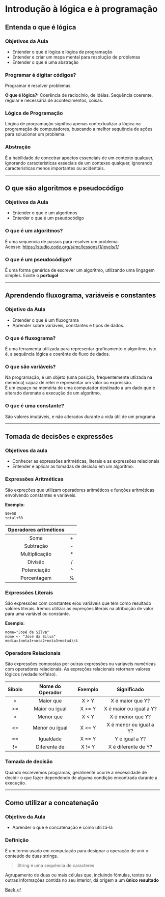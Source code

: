 # Introdução à lógica e à programação

## Entenda o que é lógica

### Objetivos da Aula
- Entender o que é lógica e lógica de programação
- Entender e criar um mapa mental para resolução de problemas
- Entender o que é uma abstração

### Programar é digitar códigos?
Programar é resolver problemas.

**O que é lógica?:** Coerência de raciocínio, de idéias. Sequência coerente, regular e necessária de acontecimentos, coisas.

### Lógica de Programação
Lógica de programação significa apenas contextualizar a lógica na programação de computadores, buscando a melhor sequência de ações para solucionar um problema.

### Abstração
É a habilidade de concetrar apectos essenciais de um contexto qualquer, ignorando caracteristicas esseciais de um contexso qualquer, ignorando caracteristicas menos importantes ou acidentais.

---
## O que são algoritmos e pseudocódigo
### Objetivos da Aula
- Entender o que é um algoritmos
- Enterder o que é um pseudocódigo

### O que é um algoritmos?
É uma sequencia de passos para resolver um problema.\
Acesse: <https://studio.code.org/s/mc/lessons/1/levels/1/>

### O que é um pseudocódigo?
É uma forma genérica de escrever um algoritmo, utilizando uma lingagem simples. Existe o **portugol**

---

## Aprendendo fluxograma, variáveis e constantes
### Objetivo da Aula
- Entender o que é um fluxograma
- Aprender sobre variáveis, constantes e tipos de dados.

### O que é fluxograma?
É uma ferramenta utilizada para representar graficamento o algoritmo, isto é, a sequência lógica e coerênte do fluxo de dados.

### O que são variáveis?
Na programação, é um objeto (uma posição, frequentemente utlizada na memôria) capaz de reter e representar um valor ou expressão.\
É um espaço na memória de uma computador destinado a um dado que é alterado durenate a execução de um algoritmo.

### O que é uma constante?
São valores imutáveis, e não alterados durante a vida útil de um programa.

---

## Tomada de decisões e expressões
### Objetivos da aula
- Conhecer as expressões aritméticas, literais e as expressões relacionais
- Entender e aplicar as tomadas de decisão em um algoritmo.

### Expressões Aritméticas
São expreções que utilizam operadores aritméticos e funções aritméticas envolvendo constantes e variáveis.

**Exemplo:**
```
50+50
total+50
```

|Operadores aritméticos| |
|:-:|:-:|
|Soma|+|
|Subtração|-|
|Multiplicação|*|
|Divisão|/|
|Potenciação|^|
|Porcentagem|%|

### Expressões Literais
São expressões com constantes e/ou variáveis que tem como resultado valores literais. Iremos utilizar as expreções literais na atribuição de valor para uma variável ou constante.

**Exemplo:**
```
nome="José da Silva"
nome <- "José da Silva"
media=(nota1+nota2+nota3+nota4)/4
```

### Operadore Relacionais
São expressões compostas por outras expressões ou variáveis numéricas com operadores relacionais. As expreções relacionais retornam valores lógicos (vedadeiro/falso).

| Síbolo | Nome do Operador | Exemplo | Significado |
| :-: | :-: | :-: | :-: |
| > | Maior que | X > Y | X é maior que Y? |
| >= | Maior ou igual | X >= Y | X é maior ou igual a Y? |
| < | Menor que | X < Y | X é menor que Y? |
| <= | Menor ou igual | X <= Y | X é menor ou igual a Y? | 
| == | Igualdade | X == Y | Y é igual a Y? |
| != | Diferente de | X != Y | X é diferente de Y? |

### Tomada de decisão
Quando escrevemos programas, geralmente ocorre a necessidade de decidir o que fazer dependendo de alguma condição encontrada durante a execução.

---

## Como utilizar a concatenação
### Objetivo da Aula
- Aprender o que é concatenação e como utilizá-la

### Definição
É um termo usado em computação para designar a operação de unir o conteúdo de duas strings.
> String é uma sequência de caracteres

Agrupamento de duas ou mais células que, incluindo fómulas, textos ou outras informações contida no seu interior, dá origem a um **único resultado**

[Back :leftwards_arrow_with_hook:](../README.md)

